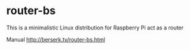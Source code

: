 # router-bs
This is a minimalistic Linux distribution for Raspberry Pi act as a router

Manual http://berserk.tv/router-bs.html
